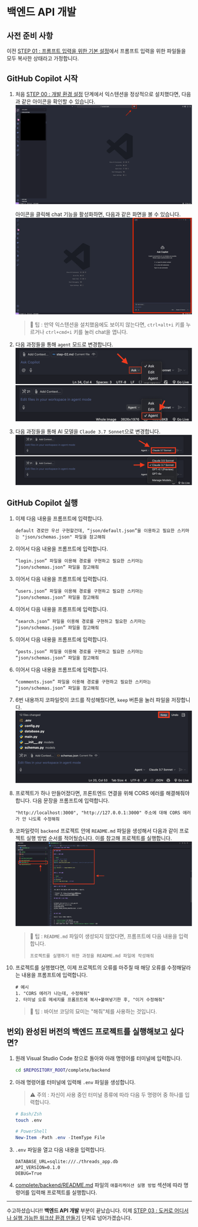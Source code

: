 # 백엔드 API 개발

## 사전 준비 사항

이전 [STEP 01 : 프롬프트 입력을 위한 기본 설정](./step-01.md)에서 프롬프트 입력을 위한 파일들을 모두 복사한 상태라고 가정합니다.

## GitHub Copilot 시작

1. 처음 [STEP 00 : 개발 환경 설정](./step-00.md) 단계에서 익스텐션을 정상적으로 설치했다면, 다음과 같은 아이콘을 확인할 수 있습니다.
   ![open-chat1](./img/step02-open-chat1.png)

   아이콘을 클릭해 chat 기능을 활성화하면, 다음과 같은 화면을 볼 수 있습니다.
   ![open-chat2](./img/step02-open-chat2.png)

   > 🥕 팁 : 만약 익스텐션을 설치했음에도 보이지 않는다면, `ctrl+alt+i` 키를 누르거나 `ctrl+cmd+i` 키를 눌러 chat을 엽니다.

2. 다음 과정들을 통해 `agent` 모드로 변경합니다.
   ![agent-mode-1](./img/step02-agent-mode1.png)
   ![agent-mode-2](./img/step02-agent-mode2.png)
3. 다음 과정들을 통해 AI 모델을 `Claude 3.7 Sonnet`으로 변경합니다.
   ![pick-model-1](./img/step02-pick-model1.png)
   ![pick-model-2](./img/step02-pick-model2.png)

## GitHub Copilot 실행

1. 이제 다음 내용을 프롬프트에 입력합니다.
   ```text
   default 경로만 우선 구현할건데, “json/default.json”을 이용하고 필요한 스키마는 "json/schemas.json" 파일을 참고해줘
   ```
2. 이어서 다음 내용을 프롬프트에 입력합니다.
   ```text
   “login.json” 파일을 이용해 경로를 구현하고 필요한 스키마는 “json/schemas.json” 파일을 참고해줘
   ```
3. 이어서 다음 내용을 프롬프트에 입력합니다.
   ```text
   “users.json” 파일을 이용해 경로를 구현하고 필요한 스키마는 “json/schemas.json” 파일을 참고해줘
   ```
4. 이어서 다음 내용을 프롬프트에 입력합니다.
   ```text
   “search.json” 파일을 이용해 경로를 구현하고 필요한 스키마는 “json/schemas.json” 파일을 참고해줘
   ```
5. 이어서 다음 내용을 프롬프트에 입력합니다.
   ```text
   “posts.json” 파일을 이용해 경로를 구현하고 필요한 스키마는 “json/schemas.json” 파일을 참고해줘
   ```
6. 이어서 다음 내용을 프롬프트에 입력합니다.
   ```text
   “comments.json” 파일을 이용해 경로를 구현하고 필요한 스키마는 “json/schemas.json” 파일을 참고해줘
   ```
7. 6번 내용까지 코파일럿이 코드를 작성해줬다면, `keep` 버튼을 눌러 파일을 저장합니다.
   ![step02-keep](./img/step02-keep.png)
8. 프로젝트가 하나 만들어졌다면, 프론트엔드 연결을 위해 CORS 에러를 해결해줘야합니다. 다음 문장을 프롬프트에 입력합니다.
   ```text
   "http://localhost:3000", "http://127.0.0.1:3000" 주소에 대해 CORS 에러가 안 나도록 수정해줘
   ```
9. 코파일럿이 `backend` 프로젝트 안에 `README.md` 파일을 생성해서 다음과 같이 프로젝트 실행 방법 순서를 적어뒀습니다. 이를 참고해 프로젝트를 실행합니다.
   ![step02-execute-order](./img/step02-execute-order.png)

   > 🥕 팁 : `README.md` 파일이 생성되지 않았다면, 프롬프트에 다음 내용을 입력합니다.
   >
   > ```text
   > 프로젝트를 실행하기 위한 과정을 README.md 파일에 작성해줘
   > ```

10. 프로젝트를 실행했다면, 이제 프로젝트의 오류를 마주칠 때 해당 오류를 수정해달라는 내용을 프롬프트에 입력합니다.
    ```text
    # 예시
    1. "CORS 에러가 나는데, 수정해줘"
    2. 터미널 오류 메세지를 프롬프트에 복사+붙여넣기한 후, "이거 수정해줘"
    ```
    > 🥕 팁 : 바이브 코딩의 묘미는 "해줘"체를 사용하는 것입니다.

## 번외) 완성된 버전의 백엔드 프로젝트를 실행해보고 싶다면?

1. 원래 Visual Studio Code 창으로 돌아와 아래 명령어를 터미널에 입력합니다.
   ```bash
   cd $REPOSITORY_ROOT/complete/backend
   ```
2. 아래 명령어를 터미널에 입력해 `.env` 파일을 생성합니다.

   > ⚠️ 주의 : 자신이 사용 중인 터미널 종류에 따라 다음 두 명령어 중 하나를 입력합니다.

   ```bash
   # Bash/Zsh
   touch .env
   ```

   ```powershell
   # PowerShell
   New-Item -Path .env -ItemType File
   ```

3. `.env` 파일을 열고 다음 내용을 입력합니다.

   ```text
   DATABASE_URL=sqlite:///./threads_app.db
   API_VERSION=0.1.0
   DEBUG=True
   ```

4. [complete/backend/README.md](/complete/backend/README.md) 파일의 `애플리케이션 실행 방법` 섹션에 따라 명령어를 입력해 프로젝트를 실행합니다.

---

수고하셨습니다!! **백엔드 API 개발** 부분이 끝났습니다. 이제 [STEP 03 : 도커로 어디서나 실행 가능한 워크샵 환경 만들기](./step-03.md) 단계로 넘어가겠습니다.
